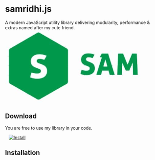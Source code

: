 # samridhi.js
A modern JavaScript utility library delivering modularity, performance &amp; extras named after my cute friend.  
![](sam.jpg)  
## Download  
You are free to use my library in your code.  

&nbsp;&nbsp;&nbsp;[![Install](https://raw.github.com/jerone/UserScripts/master/_resources/Install-button.jpg)](https://raw.githubusercontent.com/sharmaaditya570191/samridhi.js/master/_.js)  

## Installation  
